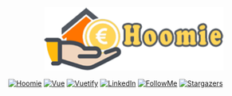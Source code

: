 <p align="center">
  <a href="https://github.com/paolopertino/Hoomie">
    <img src="src/assets/banner.png" alt="Logo" height="128">
  </a>
</p>

<!-- PROJECT SHIELDS -->
[![Hoomie][hoomie-shield]][hoomie-url]
[![Vue][vue-shield]][vue-url]
[![Vuetify][vuetify-shield]][vuetify-url]
[![LinkedIn][linkedin-shield]][linkedin-url]
[![FollowMe][follow-shield]][follow-url]
[![Stargazers][stars-shield]][stars-url]

<!-- MARKDOWN LINKS & IMAGES -->
[hoomie-shield]: https://img.shields.io/badge/Hoomie-App-orange?logo=homeadvisor&style=plastic
[hoomie-url]: https://hoomie-cdf.web.app/
[vue-shield]: https://img.shields.io/badge/Vue-Js-green?logo=vue-dot-js&style=plastic
[vue-url]: https://vuejs.org/
[vuetify-shield]: https://img.shields.io/badge/Vuetify-Js-teal?logo=vuetify&style=plastic
[vuetify-url]: https://vuetifyjs.com/en/
[follow-shield]: https://img.shields.io/github/followers/paolopertino?style=social
[follow-url]: https://github.com/paolopertino?tab=followers
[stars-shield]: https://img.shields.io/github/stars/paolopertino/Hoomie?style=social
[stars-url]: https://github.com/paolopertino/Hoomie/stargazers
[linkedin-shield]: https://img.shields.io/badge/Paolo-Pertino-blue?logo=linkedin&style=plastic
[linkedin-url]: https://www.linkedin.com/in/paolo-pertino/